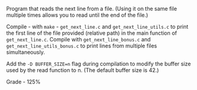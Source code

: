 Program that reads the next line from a file. (Using it on the same file multiple times allows you to read until the end of the file.)

Compile - with `make` - `get_next_line.c` and `get_next_line_utils.c` to print the first line of the file provided (relative path) in the main function of `get_next_line.c`. Compile with `get_next_line_bonus.c` and `get_next_line_utils_bonus.c` to print lines from multiple files simultaneously.

Add the `-D BUFFER_SIZE=n` flag during compilation to modify the buffer size used by the read function to n. (The default buffer size is 42.)

Grade - 125%
